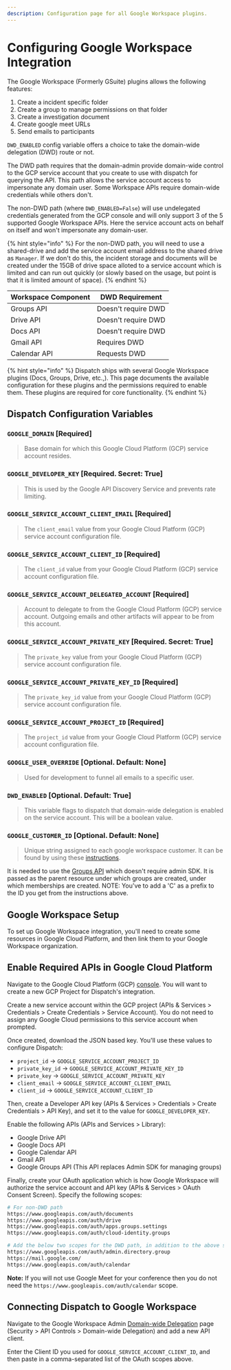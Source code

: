 ```yaml
---
description: Configuration page for all Google Workspace plugins.
---
```


# Configuring Google Workspace Integration

The Google Workspace (Formerly GSuite) plugins allows the following features:

1. Create a incident specific folder
1. Create a group to manage permissions on that folder
1. Create a investigation document
1. Create google meet URLs
1. Send emails to participants

`DWD_ENABLED` config variable offers a choice to take the domain-wide delegation (DWD) route or not.

The DWD path requires that the domain-admin provide domain-wide control to the GCP service account that you create to use with dispatch for querying the API. This path allows the service account access to impersonate any domain user. Some Workspace APIs require domain-wide credentials while others don't.

The non-DWD path (where `DWD_ENABLED=False`) will use undelegated credentials generated from the GCP console and will only support 3 of the 5 supported Google Workspace APIs. Here the service account acts on behalf on itself and won't impersonate any domain-user.

{% hint style="info" %}
For the non-DWD path, you will need to use a shared-drive and add the service account email address to the shared drive as `Manager`. If we don't do this, the incident storage and documents will be created under the 15GB of drive space alloted to a service account which is limited and can run out quickly (or slowly based on the usage, but point is that it is limited amount of space).
{% endhint %}

| Workspace Component | DWD Requirement     |
|---------------------|---------------------|
| Groups API          | Doesn't require DWD |
| Drive API           | Doesn't require DWD |
| Docs API            | Doesn't require DWD |
| Gmail API           | Requires DWD        |
| Calendar API        | Requests DWD        |

{% hint style="info" %}
Dispatch ships with several Google Workspace plugins \(Docs, Groups, Drive, etc.,\). This page documents the available configuration for these plugins and the permissions required to enable them. These plugins are required for core functionality.
{% endhint %}

## Dispatch Configuration Variables

### `GOOGLE_DOMAIN` \[Required\]

> Base domain for which this Google Cloud Platform \(GCP\) service account resides.

### `GOOGLE_DEVELOPER_KEY` \[Required. Secret: True\]

> This is used by the Google API Discovery Service and prevents rate limiting.

### `GOOGLE_SERVICE_ACCOUNT_CLIENT_EMAIL` \[Required\]

> The `client_email` value from your Google Cloud Platform \(GCP\) service account configuration file.

### `GOOGLE_SERVICE_ACCOUNT_CLIENT_ID` \[Required\]

> The `client_id` value from your Google Cloud Platform \(GCP\) service account configuration file.

### `GOOGLE_SERVICE_ACCOUNT_DELEGATED_ACCOUNT` \[Required\]

> Account to delegate to from the Google Cloud Platform \(GCP\) service account.
> Outgoing emails and other artifacts will appear to be from this account.

### `GOOGLE_SERVICE_ACCOUNT_PRIVATE_KEY` \[Required. Secret: True\]

> The `private_key` value from your Google Cloud Platform \(GCP\) service account configuration file.

### `GOOGLE_SERVICE_ACCOUNT_PRIVATE_KEY_ID` \[Required\]

> The `private_key_id` value from your Google Cloud Platform \(GCP\) service account configuration file.

### `GOOGLE_SERVICE_ACCOUNT_PROJECT_ID` \[Required\]

> The `project_id` value from your Google Cloud Platform \(GCP\) service account configuration file.

### `GOOGLE_USER_OVERRIDE` \[Optional. Default: None\]

> Used for development to funnel all emails to a specific user.

### `DWD_ENABLED` \[Optional. Default: True\]

> This variable flags to dispatch that domain-wide delegation is enabled on the service account. This will be a boolean value.

### `GOOGLE_CUSTOMER_ID` \[Optional. Default: None\]

> Unique string assigned to each google workspace customer. It can be found by using these [instructions](https://support.google.com/a/answer/10070793?hl=en).

It is needed to use the [Groups API](https://cloud.google.com/identity/docs/how-to/create-google-groups#creating_a_google_group) which doesn't require admin SDK. It is passed as the parent resource under which groups are created, under which memberships are created.
NOTE: You've to add a 'C' as a prefix to the ID you get from the instructions above.

## Google Workspace Setup

To set up Google Workspace integration, you'll need to create some resources in Google Cloud Platform, and then link them to your Google Workspace organization.

## Enable Required APIs in Google Cloud Platform

Navigate to the Google Cloud Platform (GCP) [console](https://console.cloud.google.com/). You will want to
create a new GCP Project for Dispatch's integration.

Create a new service account within the GCP project (APIs & Services &gt; Credentials &gt; Create Credentials &gt; Service Account).
You do not need to assign any Google Cloud permissions to this service account when prompted.

Once created, download the JSON based key. You'll use these values to configure Dispatch:

* `project_id` -&gt; `GOOGLE_SERVICE_ACCOUNT_PROJECT_ID`
* `private_key_id` -&gt; `GOOGLE_SERVICE_ACCOUNT_PRIVATE_KEY_ID`
* `private_key` -&gt; `GOOGLE_SERVICE_ACCOUNT_PRIVATE_KEY`
* `client_email` -&gt; `GOOGLE_SERVICE_ACCOUNT_CLIENT_EMAIL`
* `client_id` -&gt; `GOOGLE_SERVICE_ACCOUNT_CLIENT_ID`

Then, create a Developer API key \(APIs & Services &gt; Credentials &gt; Create Credentials &gt; API Key\), and set it to the value for `GOOGLE_DEVELOPER_KEY`.

Enable the following APIs \(APIs and Services &gt; Library\):

* Google Drive API
* Google Docs API
* Google Calendar API
* Gmail API
* Google Groups API (This API replaces Admin SDK for managing groups)

Finally, create your OAuth application which is how Google Workspace will authorize the service account and API key (APIs & Services &gt; OAuth Consent Screen).
Specify the following scopes:

```bash
# For non-DWD path
https://www.googleapis.com/auth/documents
https://www.googleapis.com/auth/drive
https://www.googleapis.com/auth/apps.groups.settings
https://www.googleapis.com/auth/cloud-identity.groups

# Add the below two scopes for the DWD path, in addition to the above scopes
https://www.googleapis.com/auth/admin.directory.group
https://mail.google.com/
https://www.googleapis.com/auth/calendar
```

**Note:** If you will not use Google Meet for your conference then you do not need the `https://www.googleapis.com/auth/calendar` scope.

## Connecting Dispatch to Google Workspace

Navigate to the Google Workspace Admin [Domain-wide Delegation](https://admin.google.com/ac/owl/domainwidedelegation) page
\(Security &gt; API Controls &gt; Domain-wide Delegation\) and add a new API client.

Enter the Client ID you used for `GOOGLE_SERVICE_ACCOUNT_CLIENT_ID`, and then paste in a comma-separated list of the OAuth scopes above.
